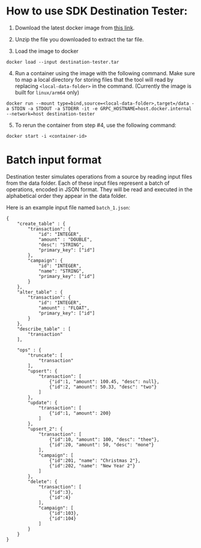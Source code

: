 # How to use SDK Destination Tester:

1. Download the latest docker image from [this link]().

2. Unzip the file you downloaded to extract the tar file.

3. Load the image to docker
```
docker load --input destination-tester.tar
```

4. Run a container using the image with the following command. Make sure to map a local directory for storing files that the tool will read by replacing `<local-data-folder>` in the command. (Currently the image is built for `linux/arm64` only)

```
docker run --mount type=bind,source=<local-data-folder>,target=/data -a STDIN -a STDOUT -a STDERR -it -e GRPC_HOSTNAME=host.docker.internal --network=host destination-tester

```

5. To rerun the container from step #4, use the following command:

```
docker start -i <container-id>
```

# Batch input format

Destination tester simulates operations from a source by reading input files from the data folder. Each of these input files represent a batch of operations, encoded in JSON format. They will be read and executed in the alphabetical order they appear in the data folder. 

Here is an example input file named `batch_1.json`:

```
{
    "create_table" : {
        "transaction": {
            "id": "INTEGER",
            "amount" : "DOUBLE",
            "desc": "STRING",
            "primary_key": ["id"]
        },
        "campaign": {
            "id": "INTEGER",
            "name": "STRING",
            "primary_key": ["id"]
        }
    },
    "alter_table" : {
        "transaction": {
            "id": "INTEGER",
            "amount" : "FLOAT",
            "primary_key": ["id"]
        }
    },
    "describe_table" : [
        "transaction"
    ],

    "ops" : {
        "truncate": [
            "transaction"
        ],
        "upsert": {
            "transaction": [
                {"id":1, "amount": 100.45, "desc": null},
                {"id":2, "amount": 50.33, "desc": "two"}
            ]
        },
        "update": {
            "transaction": [
                {"id":1, "amount": 200}
            ]
        },
        "upsert_2": {
            "transaction": [
                {"id":10, "amount": 100, "desc": "thee"},
                {"id":20, "amount": 50, "desc": "mone"}
            ],
            "campaign": [
                {"id":201, "name": "Christmas 2"},
                {"id":202, "name": "New Year 2"}
            ]
        },
        "delete": {
            "transaction": [
                {"id":3},
                {"id":4}
            ],
            "campaign": [
                {"id":103},
                {"id":104}
            ]
        }
    }
}

```

